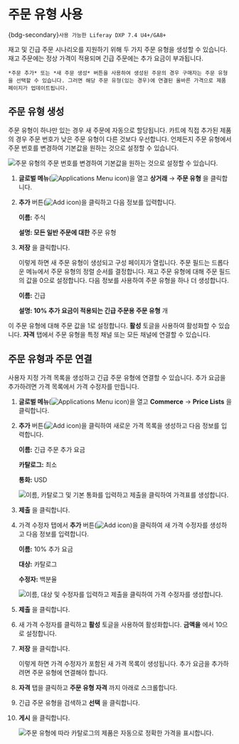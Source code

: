 # 주문 유형 사용

{bdg-secondary}`사용 가능한 Liferay DXP 7.4 U4+/GA8+`

재고 및 긴급 주문 시나리오를 지원하기 위해 두 가지 주문 유형을 생성할 수 있습니다. 재고 주문에는 정상 가격이 적용되며 긴급 주문에는 추가 요금이 부과됩니다.

```{important}
*주문 추가* 또는 *새 주문 생성* 버튼을 사용하여 생성된 주문의 경우 구매자는 주문 유형을 선택할 수 있습니다. 그러면 해당 주문 유형(있는 경우)에 연결된 올바른 가격으로 제품 페이지가 업데이트됩니다.
```

## 주문 유형 생성

주문 유형이 하나만 있는 경우 새 주문에 자동으로 할당됩니다. 카트에 직접 추가된 제품의 경우 주문 번호가 낮은 주문 유형이 다른 것보다 우선합니다. 언제든지 주문 유형에서 주문 번호를 변경하여 기본값을 원하는 것으로 설정할 수 있습니다.

![주문 유형의 주문 번호를 변경하여 기본값을 원하는 것으로 설정할 수 있습니다.](./using-order-types/images/04.png)

1. **글로벌 메뉴**(![Applications Menu icon](../../images/icon-applications-menu.png))을 열고 **상거래** &rarr; **주문 유형** 을 클릭합니다.
2. **추가** 버튼(![Add icon](../../images/icon-add.png))을 클릭하고 다음 정보를 입력합니다.

   **이름:** 주식

   **설명: 모든 일반 주문에 대한** 주문 유형

3. **저장** 을 클릭합니다.

   이렇게 하면 새 주문 유형이 생성되고 구성 페이지가 열립니다. 주문 필드는 드롭다운 메뉴에서 주문 유형의 정렬 순서를 결정합니다. 재고 주문 유형에 대해 주문 필드의 값을 0으로 설정합니다. 다음 정보를 사용하여 주문 유형을 하나 더 생성합니다.

   **이름:** 긴급

   **설명: 10% 추가 요금이 적용되는 긴급 주문용 주문 유형** 개

이 주문 유형에 대해 주문 값을 1로 설정합니다. **활성** 토글을 사용하여 활성화할 수 있습니다. **자격** 탭에서 주문 유형을 특정 채널 또는 모든 채널에 연결할 수 있습니다.

## 주문 유형과 주문 연결

사용자 지정 가격 목록을 생성하고 긴급 주문 유형에 연결할 수 있습니다. 추가 요금을 추가하려면 가격 목록에서 가격 수정자를 만듭니다.

1. **글로벌 메뉴**(![Applications Menu icon](../../images/icon-applications-menu.png))을 열고 **Commerce** &rarr; **Price Lists** 을 클릭합니다.
1. **추가** 버튼(![Add icon](../../images/icon-add.png))을 클릭하여 새로운 가격 목록을 생성하고 다음 정보를 입력합니다.

    **이름:** 긴급 주문 추가 요금

    **카탈로그:** 최소

    **통화:** USD

   ![이름, 카탈로그 및 기본 통화를 입력하고 제출을 클릭하여 가격표를 생성합니다.](./using-order-types/images/01.png)

1. **제출** 을 클릭합니다.
1. 가격 수정자 탭에서 **추가** 버튼(![Add icon](../../images/icon-add.png))을 클릭하여 새 가격 수정자를 생성하고 다음 정보를 입력합니다.

    **이름:** 10% 추가 요금

    **대상:** 카탈로그

    **수정자:** 백분율

   ![이름, 대상 및 수정자를 입력하고 제출을 클릭하여 가격 수정자를 생성합니다.](./using-order-types/images/02.png)

1. **제출** 을 클릭합니다.
1. 새 가격 수정자를 클릭하고 **활성** 토글을 사용하여 활성화합니다. **금액을** 에서 10으로 설정합니다.
1. **저장** 을 클릭합니다.

   이렇게 하면 가격 수정자가 포함된 새 가격 목록이 생성됩니다. 추가 요금을 추가하려면 주문 유형에 연결해야 합니다.

1. **자격** 탭을 클릭하고 **주문 유형 자격** 까지 아래로 스크롤합니다.
1. 긴급 주문 유형을 검색하고 **선택** 을 클릭합니다.
1. **게시** 을 클릭합니다.

   ![주문 유형에 따라 카탈로그의 제품은 자동으로 정확한 가격을 표시합니다.](./using-order-types/images/03.gif)
